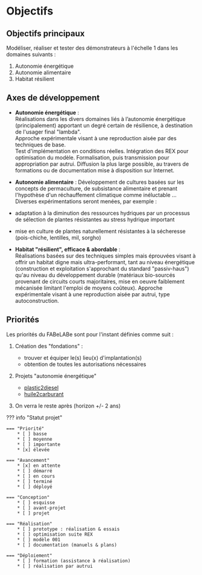 # Objectifs

## Objectifs principaux

Modéliser, réaliser et tester des démonstrateurs à l'échelle 1 dans les domaines suivants : 

1. Autonomie énergétique
2. Autonomie alimentaire
3. Habitat résilient

## Axes de développement

- **Autonomie énergétique** :  
Réalisations dans les divers domaines liés à l’autonomie énergétique (principalement) apportant un degré certain de résilience, à destination de l'usager final "lambda".  
Approche expérimentale visant à une reproduction aisée par des techniques de base.  
Test d'implémentation en conditions réelles. Intégration des REX pour optimisation du modèle.
Formalisation, puis transmission pour appropriation par autrui. Diffusion la plus large possible, au travers de formations ou de documentation mise à disposition sur Internet.

- **Autonomie alimentaire** :
Développement de cultures basées sur les concepts de permaculture, de subsistance alimentaire et prenant l'hypothèse d'un réchauffement climatique comme inéluctable ... Diverses expérimentations seront menées, par exemple : 
- adaptation à la diminution des ressources hydriques par un processus de sélection de plantes résistantes au stress hydrique important
- mise en culture de plantes naturellement résistantes à la sécheresse (pois-chiche, lentilles, mil, sorgho)

- **Habitat "résilient", efficace & abordable** :  
Réalisations basées sur des techniques simples mais éprouvées visant à offrir un habitat digne mais ultra-performant, tant au niveau énergétique (construction et exploitation s'approchant du standard "passiv-haus") qu'au niveau du développement durable (matériaux bio-sourcés provenant de circuits courts majoritaires, mise en oeuvre faiblement mécanisée limitant l'emploi de moyens coûteux). Approche expérimentale visant à une reproduction aisée par autrui, type autoconstruction.


## Priorités

Les priorités du FABeLABe sont pour l'instant définies comme suit :

1. Création des "fondations" :
    - trouver et équiper le(s) lieu(x) d'implantation(s) 
    - obtention de toutes les autorisations nécessaires

2. Projets "autonomie énergétique"
    - [plastic2diesel](../projets/autonomie-energie/plastic2diesel.md)
    - [huile2carburant](../projets/autonomie-energie/huile2carburant.md)

3. On verra le reste après (horizon +/- 2 ans)



??? info "Statut projet"

    === "Priorité"
        * [ ] basse
        * [ ] moyenne
        * [ ] importante
        * [x] élevée

    === "Avancement"
        * [x] en attente
        * [ ] démarré
        * [ ] en cours
        * [ ] terminé
        * [ ] déployé

    === "Conception"
        * [ ] esquisse
        * [ ] avant-projet
        * [ ] projet

    === "Réalisation"
        * [ ] prototype : réalisation & essais
        * [ ] optimisation suite REX
        * [ ] modèle 001
        * [ ] documentation (manuels & plans)

    === "Déploiement"
        * [ ] formation (assistance à réalisation)
        * [ ] réalisation par autrui